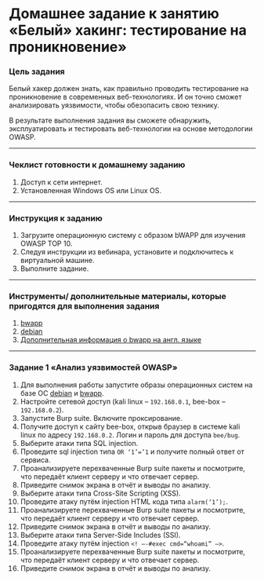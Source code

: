 # Домашнее задание к занятию «Белый» хакинг: тестирование на проникновение»

### Цель задания

Белый хакер должен знать, как правильно проводить тестирование на проникновение в современных веб-технологиях. И он точно сможет анализировать уязвимости, чтобы обезопасить свою технику.

В результате выполнения задания вы сможете обнаружить, эксплуатировать и тестировать веб-технологии на основе методологии OWASP.

------

### Чеклист готовности к домашнему заданию

1. Доступ к сети интернет.
2. Установленная Windows OS или Linux OS.

------

### Инструкция к заданию

1. Загрузите операционную систему с образом bWAPP для изучения OWASP TOP 10.
2. Следуя инструкции из вебинара, установите и подключитесь к виртуальной машине.
3. Выполните задание.

------

### Инструменты/ дополнительные материалы, которые пригодятся для выполнения задания

1. [bwapp](www.itsecgames.com/download.htm)
2. [debian](https://www.kali.org/get-kali/#kali-virtual-machines)
3. [Дополнительная информация о bwapp на англ. языке](http://itsecgames.blogspot.com)

------

### Задание 1 «Анализ уязвимостей OWASP»

1. Для выполнения работы запустите образы операционных систем на базе ОС [debian](https://www.kali.org/get-kali/#kali-virtual-machines) и [bwapp](www.itsecgames.com/download.htm).
2. Настройте сетевой доступ (kali linux – `192.168.0.1`, bee-box – `192.168.0.2`).
3. Запустите Burp suite. Включите проксирование.
4. Получите доступ к сайту bee-box, открыв браузер в системе kali linux по адресу `192.168.0.2`. Логин и пароль для доступа `bee/bug`. 
5. Выберите атаки типа SQL injection.
6. Проведите sql injection типа `OR ‘1’=’1` и получите полный ответ от сервиса.
7. Проанализируете перехваченные Burp suite пакеты и посмотрите, что передаёт клиент серверу и что отвечает сервер. 
8. Приведите снимок экрана в отчёт и выводы по анализу.  
9. Выберите атаки типа Cross-Site Scripting (XSS).
10. Проведите атаку путём injection HTML кода типа `alarm(‘1’);`.
11. Проанализируете перехваченные Burp suite пакеты и посмотрите, что передаёт клиент серверу и что отвечает сервер. 
12. Приведите снимок экрана в отчёт и выводы по анализу.  
13. Выберите атаки типа Server-Side Includes (SSI).
14. Проведите атаку путём injection `<! –-#exec cmd=“whoami” —>`.
15. Проанализируете перехваченные Burp suite пакеты и посмотрите, что передаёт клиент серверу и что отвечает сервер. 
16. Приведите снимок экрана в отчёт и выводы по анализу.  
